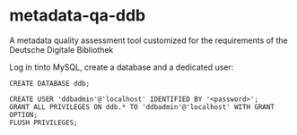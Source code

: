 # metadata-qa-ddb
A metadata quality assessment tool customized for the requirements of the Deutsche Digitale Bibliothek

Log in tinto MySQL, create a database and a dedicated user:

```
CREATE DATABASE ddb;

CREATE USER 'ddbadmin'@'localhost' IDENTIFIED BY '<password>';
GRANT ALL PRIVILEGES ON ddb.* TO 'ddbadmin'@'localhost' WITH GRANT OPTION;
FLUSH PRIVILEGES;
```
